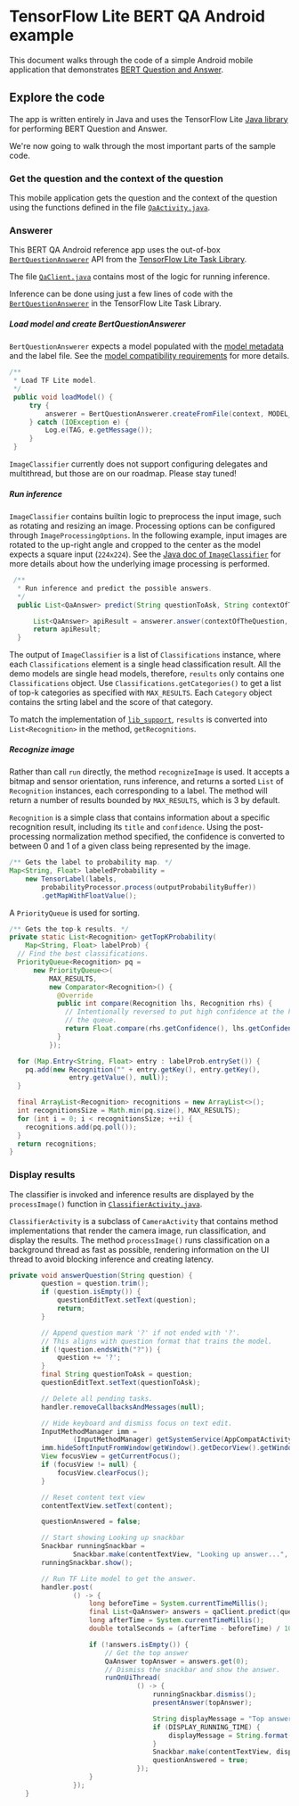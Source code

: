 # TensorFlow Lite BERT QA Android example

This document walks through the code of a simple Android mobile application that
demonstrates
[BERT Question and Answer](https://www.tensorflow.org/lite/examples/bert_qa/overview).

## Explore the code

The app is written entirely in Java and uses the TensorFlow Lite
[Java library](https://github.com/tensorflow/tflite-support/tree/master/tensorflow_lite_support/java)
for performing BERT Question and Answer.

We're now going to walk through the most important parts of the sample code.

### Get the question and the context of the question

This mobile application gets the question and the context of the question using the functions defined in the
file
[`QaActivity.java`](https://github.com/tensorflow/examples/blob/master/lite/examples/bert_qa/android/app/src/main/java/org/tensorflow/lite/examples/bertqa/ui/QaActivity.java).


### Answerer

This BERT QA Android reference app uses the out-of-box [`BertQuestionAnswerer`](https://www.tensorflow.org/lite/inference_with_metadata/task_library/bert_question_answerer) API from the [TensorFlow Lite Task Library](https://www.tensorflow.org/lite/inference_with_metadata/task_library/bert_question_answerer).


The file
[`QaClient.java`](https://github.com/tensorflow/examples/tree/master/lite/examples/image_classification/android/lib_support/src/main/java/org/tensorflow/lite/examples/classification/tflite/Classifier.java)
contains most of the logic for running
inference.

Inference can be done using just a few lines of code with the
[`BertQuestionAnswerer`](https://www.tensorflow.org/lite/inference_with_metadata/task_library/bert_question_answerer)
in the TensorFlow Lite Task Library.

##### Load model and create BertQuestionAnswerer

`BertQuestionAnswerer` expects a model populated with the
[model metadata](https://www.tensorflow.org/lite/convert/metadata) and the label
file. See the
[model compatibility requirements](https://www.tensorflow.org/lite/inference_with_metadata/task_library/bert_question_answerer#model_compatibility_requirements)
for more details.


```java
/**
 * Load TF Lite model.
 */
 public void loadModel() {
     try {
         answerer = BertQuestionAnswerer.createFromFile(context, MODEL_PATH);
     } catch (IOException e) {
         Log.e(TAG, e.getMessage());
     }
 }
```

`ImageClassifier` currently does not support configuring delegates and
multithread, but those are on our roadmap. Please stay tuned!

##### Run inference

`ImageClassifier` contains builtin logic to preprocess the input image, such as
rotating and resizing an image. Processing options can be configured through
`ImageProcessingOptions`. In the following example, input images are rotated to
the up-right angle and cropped to the center as the model expects a square input
(`224x224`). See the
[Java doc of `ImageClassifier`](https://github.com/tensorflow/tflite-support/blob/195b574f0aa9856c618b3f1ad87bd185cddeb657/tensorflow_lite_support/java/src/java/org/tensorflow/lite/task/core/vision/ImageProcessingOptions.java#L22)
for more details about how the underlying image processing is performed.

```java
 /**
  * Run inference and predict the possible answers.
  */
  public List<QaAnswer> predict(String questionToAsk, String contextOfTheQuestion) {

      List<QaAnswer> apiResult = answerer.answer(contextOfTheQuestion, questionToAsk);
      return apiResult;
  }
```

The output of `ImageClassifier` is a list of `Classifications` instance, where
each `Classifications` element is a single head classification result. All the
demo models are single head models, therefore, `results` only contains one
`Classifications` object. Use `Classifications.getCategories()` to get a list of
top-k categories as specified with `MAX_RESULTS`. Each `Category` object
contains the srting label and the score of that category.

To match the implementation of
[`lib_support`](https://github.com/tensorflow/examples/tree/master/lite/examples/image_classification/android/lib_support),
`results` is converted into `List<Recognition>` in the method,
`getRecognitions`.

##### Recognize image

Rather than call `run` directly, the method `recognizeImage` is used. It accepts
a bitmap and sensor orientation, runs inference, and returns a sorted `List` of
`Recognition` instances, each corresponding to a label. The method will return a
number of results bounded by `MAX_RESULTS`, which is 3 by default.

`Recognition` is a simple class that contains information about a specific
recognition result, including its `title` and `confidence`. Using the
post-processing normalization method specified, the confidence is converted to
between 0 and 1 of a given class being represented by the image.

```java
/** Gets the label to probability map. */
Map<String, Float> labeledProbability =
    new TensorLabel(labels,
        probabilityProcessor.process(outputProbabilityBuffer))
        .getMapWithFloatValue();
```

A `PriorityQueue` is used for sorting.

```java
/** Gets the top-k results. */
private static List<Recognition> getTopKProbability(
    Map<String, Float> labelProb) {
  // Find the best classifications.
  PriorityQueue<Recognition> pq =
      new PriorityQueue<>(
          MAX_RESULTS,
          new Comparator<Recognition>() {
            @Override
            public int compare(Recognition lhs, Recognition rhs) {
              // Intentionally reversed to put high confidence at the head of
              // the queue.
              return Float.compare(rhs.getConfidence(), lhs.getConfidence());
            }
          });

  for (Map.Entry<String, Float> entry : labelProb.entrySet()) {
    pq.add(new Recognition("" + entry.getKey(), entry.getKey(),
               entry.getValue(), null));
  }

  final ArrayList<Recognition> recognitions = new ArrayList<>();
  int recognitionsSize = Math.min(pq.size(), MAX_RESULTS);
  for (int i = 0; i < recognitionsSize; ++i) {
    recognitions.add(pq.poll());
  }
  return recognitions;
}
```

### Display results

The classifier is invoked and inference results are displayed by the
`processImage()` function in
[`ClassifierActivity.java`](https://github.com/tensorflow/examples/tree/master/lite/examples/image_classification/android/app/src/main/java/org/tensorflow/lite/examples/classification/ClassifierActivity.java).

`ClassifierActivity` is a subclass of `CameraActivity` that contains method
implementations that render the camera image, run classification, and display
the results. The method `processImage()` runs classification on a background
thread as fast as possible, rendering information on the UI thread to avoid
blocking inference and creating latency.

```java
private void answerQuestion(String question) {
        question = question.trim();
        if (question.isEmpty()) {
            questionEditText.setText(question);
            return;
        }

        // Append question mark '?' if not ended with '?'.
        // This aligns with question format that trains the model.
        if (!question.endsWith("?")) {
            question += '?';
        }
        final String questionToAsk = question;
        questionEditText.setText(questionToAsk);

        // Delete all pending tasks.
        handler.removeCallbacksAndMessages(null);

        // Hide keyboard and dismiss focus on text edit.
        InputMethodManager imm =
                (InputMethodManager) getSystemService(AppCompatActivity.INPUT_METHOD_SERVICE);
        imm.hideSoftInputFromWindow(getWindow().getDecorView().getWindowToken(), 0);
        View focusView = getCurrentFocus();
        if (focusView != null) {
            focusView.clearFocus();
        }

        // Reset content text view
        contentTextView.setText(content);

        questionAnswered = false;

        // Start showing Looking up snackbar
        Snackbar runningSnackbar =
                Snackbar.make(contentTextView, "Looking up answer...", Snackbar.LENGTH_INDEFINITE);
        runningSnackbar.show();

        // Run TF Lite model to get the answer.
        handler.post(
                () -> {
                    long beforeTime = System.currentTimeMillis();
                    final List<QaAnswer> answers = qaClient.predict(questionToAsk, content);
                    long afterTime = System.currentTimeMillis();
                    double totalSeconds = (afterTime - beforeTime) / 1000.0;

                    if (!answers.isEmpty()) {
                        // Get the top answer
                        QaAnswer topAnswer = answers.get(0);
                        // Dismiss the snackbar and show the answer.
                        runOnUiThread(
                                () -> {
                                    runningSnackbar.dismiss();
                                    presentAnswer(topAnswer);

                                    String displayMessage = "Top answer was successfully highlighted.";
                                    if (DISPLAY_RUNNING_TIME) {
                                        displayMessage = String.format("%s %.3fs.", displayMessage, totalSeconds);
                                    }
                                    Snackbar.make(contentTextView, displayMessage, Snackbar.LENGTH_LONG).show();
                                    questionAnswered = true;
                                });
                    }
                });
    }
```
